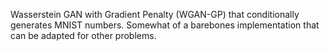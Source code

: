 Wasserstein GAN with Gradient Penalty (WGAN-GP) that conditionally generates MNIST numbers. Somewhat of a barebones implementation that can be adapted for other problems.
